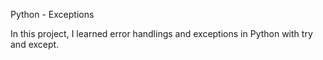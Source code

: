Python - Exceptions

In this project, I learned error handlings and exceptions in Python with try and except.

